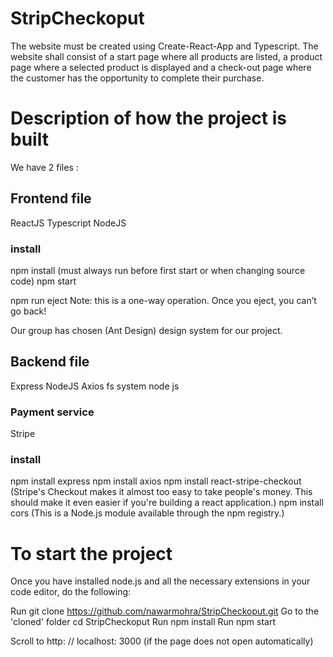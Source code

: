 # StripCheckoput

The website must be created using Create-React-App and Typescript. The website shall consist of a start page where all products are listed, a product page where a selected product is displayed and a check-out page where the customer has the opportunity to complete their purchase.


# Description of how the project is built
We have 2 files :
## Frontend file

ReactJS
Typescript
NodeJS
### install
npm install (must always run before first start or when changing source code)
npm start

npm run eject
Note: this is a one-way operation. Once you eject, you can’t go back!

Our group has chosen (Ant Design) design system for our project.

## Backend file

Express
NodeJS
Axios 
fs system node js

### Payment service

Stripe

### install
npm install express
npm install axios
npm install react-stripe-checkout (Stripe's Checkout makes it almost too easy to take people's money. This should make it even easier if you're building a react application.)
npm install cors (This is a Node.js module available through the npm registry.)

# To start the project
Once you have installed node.js and all the necessary extensions in your code editor, do the following:

Run git clone https://github.com/nawarmohra/StripCheckoput.git 
Go to the 'cloned' folder cd StripCheckoput
Run npm install 
Run npm start

Scroll to http: // localhost: 3000 (if the page does not open automatically)



